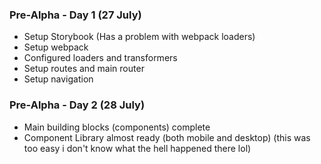### Pre-Alpha - Day 1 (27 July)

- Setup Storybook (Has a problem with webpack loaders)
- Setup webpack
- Configured loaders and transformers
- Setup routes and main router
- Setup navigation

### Pre-Alpha - Day 2 (28 July)

- Main building blocks (components) complete
- Component Library almost ready (both mobile and desktop) (this was too easy i don't know what the hell happened there lol)